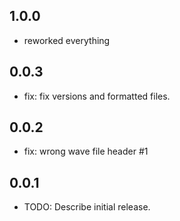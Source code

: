 ## 1.0.0
* reworked everything

## 0.0.3

* fix: fix versions and formatted files.

## 0.0.2

* fix: wrong wave file header #1

## 0.0.1

* TODO: Describe initial release.